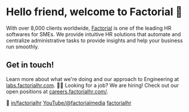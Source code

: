 # Hello friend, welcome to Factorial :wave:

With over 8,000 clients worldwide, [Factorial](https://factorialhr.com) is one of the leading HR softwares for SMEs.
We provide intuitive HR solutions that automate and centralize administrative tasks to provide insights and help your business run smoothly.

## Get in touch!

Learn more about what we're doing and our approach to Engineering at [labs.factorialhr.com](https://labs.factorialhr.com).
:man_technologist: Looking for a job? We are hiring! Check out our open positions at [careers.factorialhr.com/](https://careers.factorialhr.com/).

:wave: [in/factorialhr](https://www.linkedin.com/company/factorialhr) [YouTube/@factorialmedia](https://www.youtube.com/@factorialmedia) [factorialhr](https://www.instagram.com/factorial) 
